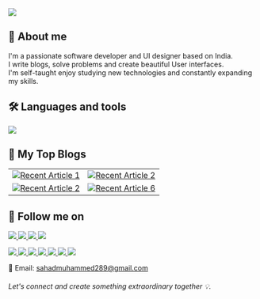 <img src="https://github.com/Muhammed-Sahad-c/Muhammed-Sahad-C/assets/109616941/0d277002-bb3b-48b4-839f-0d1c8ab5fdf3"/>

## 👤 About me

I'm a passionate software developer and UI designer based on India. </br>
I write blogs, solve problems and create beautiful User interfaces. </br>
I'm self-taught enjoy studying new technologies and constantly expanding my skills. </br>

## 🛠️ Languages and tools

<p align="start">
  <a href="https://skillicons.dev">
    <img src="https://skillicons.dev/icons?i=html,css,js,bootstrap,tailwindcss,react,vite,redux,nodejs,expressjs,dotnet,cs,npm,mongodb,mysql,flutter,dart,vscode,visualstudio,figma,postman,git,github,notion" />
  </a>
</p>




## 📃 My Top Blogs

<table>
  <tr>
    <td>
      <a target="_blank" href="https://github-readme-medium-recent-article.vercel.app/medium/@muhammedsahad/3">
        <img src="https://github-readme-medium-recent-article.vercel.app/medium/@muhammedsahad/3" alt="Recent Article 1">
      </a>
    </td>
    <td>
      <a target="_blank" href="https://github-readme-medium-recent-article.vercel.app/medium/@muhammedsahad/4">
        <img src="https://github-readme-medium-recent-article.vercel.app/medium/@muhammedsahad/4" alt="Recent Article 2">
      </a>
    </td>
  </tr>
  <tr>
     <td>
      <a target="_blank" href="https://github-readme-medium-recent-article.vercel.app/medium/@muhammedsahad/2">
        <img src="https://github-readme-medium-recent-article.vercel.app/medium/@muhammedsahad/2" alt="Recent Article 2">
      </a>
    </td>
    <td>
      <a target="_blank" href="https://github-readme-medium-recent-article.vercel.app/medium/@muhammedsahad/6">
        <img src="https://github-readme-medium-recent-article.vercel.app/medium/@muhammedsahad/6" alt="Recent Article 6">
      </a>
    </td>
  </tr>
</table>



## 💌 Follow me on
<p align="start">
  <a href="https://www.instagram.com/iam_sahad__/">
    <img src="https://skillicons.dev/icons?i=instagram" />
  </a>
  
  <a href="https://x.com/mhmed_sahad">
    <img src="https://skillicons.dev/icons?i=twitter" />
  </a>

  <a href="https://stackoverflow.com/users/22256574/muhammed-sahad">
    <img src="https://skillicons.dev/icons?i=stackoverflow" />
  </a>

   <a href="https://www.linkedin.com/in/muhammed-sahad-781a15231/">
    <img src="https://skillicons.dev/icons?i=linkedin" />
  </a>

 
</p>

<p align="start">
  <a href="https://www.behance.net/muhammedsahad8" target="_blank">
    <img src="https://img.shields.io/badge/Behance-rgba(0, 62, 203)?style=for-the-badge&logo=behance&logoColor=white" />
  </a>
  <a href="https://www.dribbble.com/Muhammed-Sahad" target="__blank">
    <img src="https://img.shields.io/badge/Dribbble-EA4C89?style=for-the-badge&logo=dribbble&logoColor=white" />
  </a>
   <a href="https://muhammedsahad.medium.com/" target="__blank">
    <img src="https://img.shields.io/badge/Medium-12100E?style=for-the-badge&logo=medium&logoColor=white" />
  </a>
   <a href="https://www.leetcode.com/muhammed-sahad-c/"  target="__blank">
    <img src="https://img.shields.io/badge/-LeetCode-FFA116?style=for-the-badge&logo=LeetCode&logoColor=black" />
  </a>
   <a href="https://www.youtube.com/channel/UCG9uyE89cnR63OOCHrA681Q" target="_blank">
    <img src="https://img.shields.io/badge/YouTube-FF0000?style=for-the-badge&logo=youtube&logoColor=white" />
  </a>
   <a href="https://codesandbox.io/u/muhammed-sahad-c" target="_blank">
    <img src="https://img.shields.io/badge/CodeSandbox-000000?style=for-the-badge&logo=codesandbox&logoColor=white" />
  </a>
   <a href="https://codepen.io/Muhammed-Sahad-c" target="_blank">
    <img src="https://img.shields.io/badge/CodePen-000000?style=for-the-badge&logo=codepen&logoColor=white" />
  </a>
  
</p>

📧 Email: sahadmuhammed289@gmail.com

<h6>Let's connect and create something extraordinary together   💡. 
</h6>



